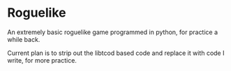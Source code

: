 # Roguelike
An extremely basic roguelike game programmed in python, for practice a while back.

Current plan is to strip out the libtcod based code and replace it with code I write, for more practice.

